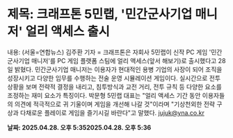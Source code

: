 # **제목: 크래프톤 5민랩, '민간군사기업 매니저' 얼리 액세스 출시**

  내용: (서울=연합뉴스) 김주환 기자 = 크래프톤은 자회사 5민랩이 신작 PC 게임 '민간군사기업 매니저'를 PC 게임 플랫폼 스팀에 얼리 액세스(앞서 해보기)로 출시했다고 28일 밝혔다.    민간군사기업 매니저는 이용자가 현대적인 용병 기업의 사장이 되어 조직을 성장시키고 다양한 임무를 수행하는 전술 운영 시뮬레이션 게임이다.    실시간으로 전투 상황을 보며 전략적 결정을 내리고, 침투방식과 교전 거리, 전투 규칙 등 다양한 요소를 조정하는 재미 요소가 특징이다.    박문형 5민랩 대표는 "얼리 액세스 기간 동안 이용자들의 의견에 적극적으로 귀 기울이며 게임을 개선해 나갈 것"이라며 "기상천외한 전략 구상과 다채로운 플레이로 게임을 즐기시길 바란다"고 말했다.    jujuk@yna.co.kr

  **날짜: 2025.04.28. 오후 5:352025.04.28. 오후 5:36**